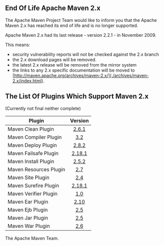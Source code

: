 ## End Of Life Apache Maven 2.x

The Apache Maven Project Team would like to inform you that the Apache
Maven 2.x has reached its end of life and is no longer supported.

Apache Maven 2.x had its last release - version 2.2.1 - in November
2009.

This means:

-   security vulnerability reports will not be checked against the 2.x
    branch
-   the 2.x download pages will be removed.
-   the latest 2.x release will be removed from the mirror system
-   the links to any 2.x specific documentation will be moved to
    [http://maven.apache.org/archives/maven-2.x/](./archives/maven-2.x/index.html).

## The List Of Plugins Which Support Maven 2.x

(Currently not final neither complete)

| Plugin                 | Version                         |
| ---------------------  |:-------------------------------:|
| Maven Clean Plugin     | [2.6.1](http://maven.apache.org/plugins-archives/maven-clean-plugin-2.6.1) |
| Maven Compiler Plugin  | [3.2](http://maven.apache.org/plugins-archives/maven-compiler-plugin-3.2) |
| Maven Deploy Plugin    | [2.8.2](http://maven.apache.org/plugins-archives/maven-deploy-plugin-2.8.2) |
| Maven Failsafe Plugin  | [2.18.1](http://maven.apache.org/surefire-archives/surefire-2.18.1/maven-failsafe-plugin/) |
| Maven Install Plugin   | [2.5.2](http://maven.apache.org/plugins-archives/maven-install-plugin-2.5.2) |
| Maven Resources Plugin | [2.7](http://maven.apache.org/plugins-archives/maven-resources-plugin-2.7) |
| Maven Site Plugin      | [2.4](http://maven.apache.org/plugins-archives/maven-site-plugin-2.4) |
| Maven Surefire Plugin  | [2.18.1](http://maven.apache.org/surefire-archives/surefire-2.18.1/maven-surefire-plugin/) |
| Maven Verifier Plugin  | [1.0](http://maven.apache.org/plugins-archives/maven-verifier-plugin-1.0) |
| Maven Ear Plugin       | [2.10](http://maven.apache.org/plugins-archives/maven-ear-plugin-2.10) |
| Maven Ejb Plugin       | [2.5](http://maven.apache.org/plugins-archives/maven-ejb-plugin-2.5) |
| Maven Jar Plugin       | [2.5](http://maven.apache.org/plugins-archives/maven-jar-plugin-2.5) |
| Maven War Plugin       | [2.6](http://maven.apache.org/plugins-archives/maven-war-plugin-2.6) |


The Apache Maven Team.

